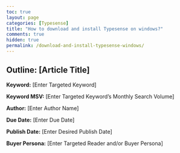 ```yaml
---
toc: true
layout: page
categories: [Typesense]
title: "How to download and install Typesense on windows?"
comments: true
hidden: true
permalink: /download-and-install-typesense-windows/
---
```


## Outline: [Article Title]

**Keyword:** [Enter Targeted Keyword]

**Keyword MSV:** [Enter Targeted Keyword’s Monthly Search Volume]

**Author:** [Enter Author Name]

**Due Date:** [Enter Due Date]

**Publish Date:** [Enter Desired Publish Date]

**Buyer Persona:** [Enter Targeted Reader and/or Buyer Persona]

<br>
